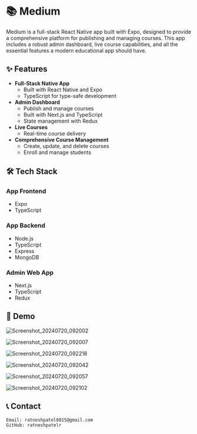 # 📚 Medium

Medium is a full-stack React Native app built with Expo, designed to provide a comprehensive platform for publishing and managing courses. This app includes a robust admin dashboard, live course capabilities, and all the essential features a modern educational app should have.

## ✨ Features

- **Full-Stack Native App**
  - Built with React Native and Expo
  - TypeScript for type-safe development
- **Admin Dashboard**
  - Publish and manage courses
  - Built with Next.js and TypeScript
  - State management with Redux
- **Live Courses**
  - Real-time course delivery
- **Comprehensive Course Management**
  - Create, update, and delete courses
  - Enroll and manage students

## 🛠 Tech Stack

### App Frontend
- Expo
- TypeScript

### App Backend
- Node.js
- TypeScript
- Express
- MongoDB

### Admin Web App
- Next.js
- TypeScript
- Redux

## 🚀 Demo

![Screenshot_20240720_092002](https://github.com/user-attachments/assets/d8bb9d63-41a8-47d9-ac58-0f42351142fd)

![Screenshot_20240720_092007](https://github.com/user-attachments/assets/7a746bbd-b1ce-43bd-aec0-9467f9e3a835)

![Screenshot_20240720_092218](https://github.com/user-attachments/assets/e43d8579-7f2b-4873-a135-3062fa741df6)

![Screenshot_20240720_092042](https://github.com/user-attachments/assets/b8143c40-83bb-4605-8e22-573f14432c75)

![Screenshot_20240720_092057](https://github.com/user-attachments/assets/81d8ac8f-e787-4fba-90b6-29b05cba4c56)

![Screenshot_20240720_092102](https://github.com/user-attachments/assets/6ad88ebe-29af-4f23-a3ab-7ff72f00d7b3)




## 📞 Contact

    Email: ratneshpatel8815@gmail.com
    GitHub: ratneshpatelr

